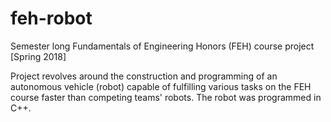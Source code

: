 # feh-robot
Semester long Fundamentals of Engineering Honors (FEH) course project [Spring 2018]

Project revolves around the construction and programming of an autonomous vehicle (robot) capable of fulfilling various tasks on
the FEH course faster than competing teams' robots. The robot was programmed in C++.
